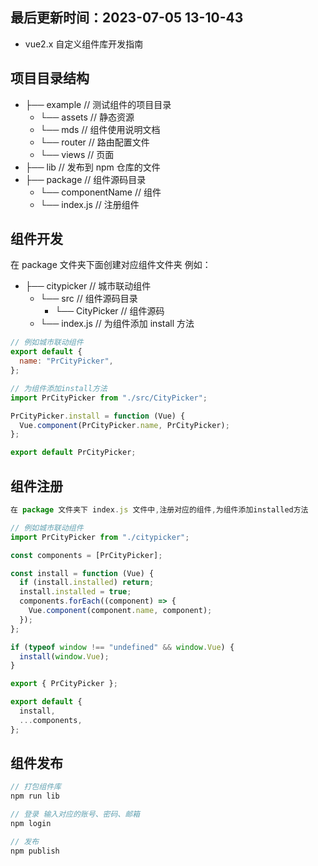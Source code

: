 <!--
 * @Description: 自定义组件库开发指南
 * @Author: panrui
 * @Date: 2021-07-08 11:36:43
 * @LastEditTime: 2023-07-05 13:21:09
 * @LastEditors: panrui
 * 不忘初心,不负梦想
-->

## 最后更新时间：2023-07-05 13-10-43

- vue2.x 自定义组件库开发指南

## 项目目录结构

- ├── example // 测试组件的项目目录
  - └── assets // 静态资源
  - └── mds // 组件使用说明文档
  - └── router // 路由配置文件
  - └── views // 页面
- ├── lib // 发布到 npm 仓库的文件
- ├── package // 组件源码目录
  - └── componentName // 组件
  - └── index.js // 注册组件

## 组件开发

在 package 文件夹下面创建对应组件文件夹 例如：

- ├── citypicker // 城市联动组件
  - └── src // 组件源码目录
    - └── CityPicker // 组件源码
  - └── index.js // 为组件添加 install 方法

```js
// 例如城市联动组件
export default {
  name: "PrCityPicker",
};

// 为组件添加install方法
import PrCityPicker from "./src/CityPicker";

PrCityPicker.install = function (Vue) {
  Vue.component(PrCityPicker.name, PrCityPicker);
};

export default PrCityPicker;
```

## 组件注册

```js
在 package 文件夹下 index.js 文件中,注册对应的组件,为组件添加installed方法
```

```js
// 例如城市联动组件
import PrCityPicker from "./citypicker";

const components = [PrCityPicker];

const install = function (Vue) {
  if (install.installed) return;
  install.installed = true;
  components.forEach((component) => {
    Vue.component(component.name, component);
  });
};

if (typeof window !== "undefined" && window.Vue) {
  install(window.Vue);
}

export { PrCityPicker };

export default {
  install,
  ...components,
};
```

## 组件发布

```js
// 打包组件库
npm run lib

// 登录 输入对应的账号、密码、邮箱
npm login

// 发布
npm publish
```
